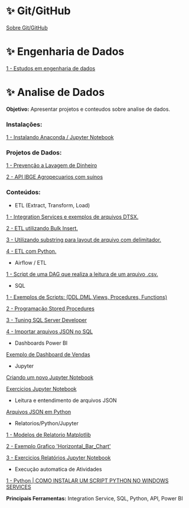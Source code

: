 
# ✨ Git/GitHub

<div> 
<p><a href="https://github.com/JosiTubaroski/Git_GitHub">Sobre Git/GitHub </a></p>
</div> 

# ✨ Engenharia de Dados

<div> 
<p><a href="https://github.com/JosiTubaroski/Data_Enginer/blob/main/README.md">1 - Estudos em engenharia de dados</a></p>
</div> 

# ✨ Analise de Dados

<b>Objetivo:</b> Apresentar projetos e conteudos sobre analise de dados.

<h3 align="left">Instalações:</h3>

<div> 
<p><a href="https://github.com/JosiTubaroski/Analise_de_Dados/blob/main/Instalacoes/1.%20Instalando%20o%20Jupyter%20-%20Pacote%20Anaconda%20para%20Programa%C3%A7%C3%A3o%20em%20Python.ipynb">1 - Instalando Anaconda / Jupyter Notebook </a></p>
</div> 

<h3 align="left">Projetos de Dados:</h3>
<div> 
<p><a href="https://github.com/JosiTubaroski/Analise_de_Dados/blob/main/Prevencao_Lavagem_Dinheiro/Rastreamento_prevencao_Lavagem_Dinheiro.ipynb">1 - Prevenção a Lavagem de Dinheiro</a></p>
</div> 
<div> 
<p><a href="https://github.com/JosiTubaroski/Analise_de_Dados/blob/main/APIIBGE_Agropecuarios_com_Suinos/APIIBGE_Agropecuarios_com_Suinos.ipynb">2 - API IBGE Agropecuarios com suínos</a></p>
</div> 

<h3 align="left">Conteúdos:</h3>

 - ETL (Extract, Transform, Load)
<div> 
<p><a href="https://github.com/JosiTubaroski/ETL_Integration_Service">1 - Integration Services e exemplos de arquivos DTSX.</a></p>
</div> 

<div> 
<p><a href="https://github.com/JosiTubaroski/BulkInsert/tree/main#readme">2 - ETL utilizando Bulk Insert.</a></p>
</div> 

<div> 
<p><a href="https://github.com/JosiTubaroski/BulkInsert/tree/main/Substring_Leitura_layout_arquivo">3 - Utilizando substring para layout de arquivo com delimitador.</a></p>
</div> 

<div> 
<p><a href="https://github.com/JosiTubaroski/ETL_com_python">4 - ETL com Python.</a></p>
</div> 

 - Airflow / ETL

<div> 
<p><a href="https://github.com/JosiTubaroski/Analise_de_Dados/blob/main/Airflow/Dag_Ler_Arquivo_CSV.py">1 - Script de uma DAG que realiza a leitura de um arquivo .csv.</a></p>
</div> 
   
 - SQL
<div> 
<p><a href="https://github.com/JosiTubaroski/SQL">1 - Exemplos de Scripts: (DDL,DML,Views, Procedures, Functions)</a></p>
</div> 

<div> 
<p><a href="https://github.com/JosiTubaroski/SQL-Server-Developer_ProgramacaoTotalStoredProcedure">2 - Programação Stored Procedures</a></p>
</div> 

<div> 
<p><a href="https://github.com/JosiTubaroski/SQL_Server_Developer_Tuning_Codigoscom_maximo_desempenho.">3 - Tuning SQL Server Developer</a></p>
</div> 

<div> 
<p><a href="https://github.com/JosiTubaroski/SQL/blob/main/SQL_Json/01_Importar_Arquivo_JsonSQL.sql">4 - Importar arquivos JSON no SQL</a></p>
</div> 

 - Dashboards Power BI
<div> 
<p><a href="https://app.powerbi.com/view?r=eyJrIjoiYmMwNTY5YTUtYjhkMi00NDJhLTgyNWYtODFhZjEwNTgyNTEzIiwidCI6IjA5ZGM2NmU5LTViNGYtNDA4My04MWM1LWZmODU2YjM3Mjc0MyJ9">Exemplo de Dashboard de Vendas</a></p>
</div> 

 - Jupyter

<div> 
<p><a href="https://github.com/JosiTubaroski/Analise_de_Dados/blob/main/NovoNote/01%20-%20Criar%20um%20Novo%20Notebook.ipynb">Criando um novo Jupyter Notebook</a></p>
</div> 

<div> 
<p><a href="https://github.com/JosiTubaroski/Jupyter-exercises">Exercicios Jupyter Notebook </a></p>
</div> 

 - Leitura e entendimento de arquivos JSON
<div> 
<p><a href="https://github.com/JosiTubaroski/Analise_de_Dados/blob/main/Arquivos_JSON_Python/Arquivos%20JSON%20em%20Python.ipynb">Arquivos JSON em Python</a></p>
</div> 

 - Relatorios/Python/Jupyter

<div> 
<p><a href="https://matplotlib.org/stable/gallery/index.html">1 - Modelos de Relatorio Matplotlib</a></p>
</div> 

<div> 
<p><a href="https://github.com/JosiTubaroski/Analise_de_Dados/blob/main/Horizontal_Bar_Chart/02_Grafico_Horizontal_Bar_Chart.ipynb">
 2 - Exemplo Grafico 'Horizontal_Bar_Chart'</a></p>
</div> 

<div> 
<p><a href="https://github.com/JosiTubaroski/Jupyter_Relatorios_Matplotlib">
 3 - Exercicios Relatórios Jupyter Notebook</a></p>
</div> 


- Execução automatica de Atividades

<div> 
<p><a href="https://github.com/JosiTubaroski/Python_Windows_Services">
 1 - Python | COMO INSTALAR UM SCRIPT PYTHON NO WINDOWS SERVICES </a></p>
</div> 




<b>Principais Ferramentas:</b> Integration Service, SQL, Python, API, Power BI
